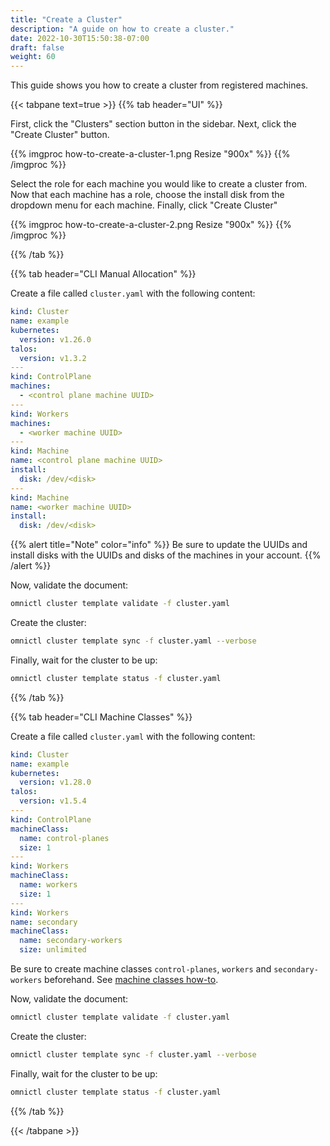 ```yaml
---
title: "Create a Cluster"
description: "A guide on how to create a cluster."
date: 2022-10-30T15:50:38-07:00
draft: false
weight: 60
---
```


This guide shows you how to create a cluster from registered machines.

{{< tabpane text=true >}}
{{% tab header="UI" %}}

First, click the "Clusters" section button in the sidebar.
Next, click the "Create Cluster" button.

{{% imgproc how-to-create-a-cluster-1.png Resize "900x" %}}
{{% /imgproc %}}

Select the role for each machine you would like to create a cluster from.
Now that each machine has a role, choose the install disk from the dropdown menu for each machine.
Finally, click "Create Cluster"

{{% imgproc how-to-create-a-cluster-2.png Resize "900x" %}}
{{% /imgproc %}}

{{% /tab %}}

{{% tab header="CLI Manual Allocation" %}}

Create a file called `cluster.yaml` with the following content:

```yaml
kind: Cluster
name: example
kubernetes:
  version: v1.26.0
talos:
  version: v1.3.2
---
kind: ControlPlane
machines:
  - <control plane machine UUID>
---
kind: Workers
machines:
  - <worker machine UUID>
---
kind: Machine
name: <control plane machine UUID>
install:
  disk: /dev/<disk>
---
kind: Machine
name: <worker machine UUID>
install:
  disk: /dev/<disk>
```

{{% alert title="Note" color="info" %}}
Be sure to update the UUIDs and install disks with the UUIDs and disks of the machines in your account.
{{% /alert %}}

Now, validate the document:

```bash
omnictl cluster template validate -f cluster.yaml
```

Create the cluster:

```bash
omnictl cluster template sync -f cluster.yaml --verbose
```

Finally, wait for the cluster to be up:

```bash
omnictl cluster template status -f cluster.yaml
```

{{% /tab %}}

{{% tab header="CLI Machine Classes" %}}

Create a file called `cluster.yaml` with the following content:

```yaml
kind: Cluster
name: example
kubernetes:
  version: v1.28.0
talos:
  version: v1.5.4
---
kind: ControlPlane
machineClass:
  name: control-planes
  size: 1
---
kind: Workers
machineClass:
  name: workers
  size: 1
---
kind: Workers
name: secondary
machineClass:
  name: secondary-workers
  size: unlimited
```

Be sure to create machine classes `control-planes`, `workers` and `secondary-workers` beforehand. See [machine classes how-to](/docs/how-to-guides/how-to-create-machine-classes/).

Now, validate the document:

```bash
omnictl cluster template validate -f cluster.yaml
```

Create the cluster:

```bash
omnictl cluster template sync -f cluster.yaml --verbose
```

Finally, wait for the cluster to be up:

```bash
omnictl cluster template status -f cluster.yaml
```

{{% /tab %}}

{{< /tabpane >}}
